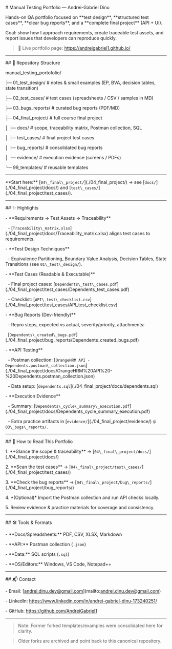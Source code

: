 \# Manual Testing Portfolio — Andrei-Gabriel Dinu



Hands-on QA portfolio focused on \*\*test design\*\*, \*\*structured test cases\*\*, \*\*clear bug reports\*\*, and a \*\*complete final project\*\* (API + UI).  

Goal: show how I approach requirements, create traceable test assets, and report issues that developers can reproduce quickly.



> 🔗 Live portfolio page: https://andreigabriel1.github.io/



---



\## 🧭 Repository Structure



manual\_testing\_portofolio/

├─ 01\_test\_design/ # notes \& small examples (EP, BVA, decision tables, state transition)

├─ 02\_test\_cases/ # test cases (spreadsheets / CSV / samples in MD)

├─ 03\_bugs\_reports/ # curated bug reports (PDF/MD)

├─ 04\_final\_project/ # full course final project

│ ├─ docs/ # scope, traceability matrix, Postman collection, SQL

│ ├─ test\_cases/ # final project test cases

│ ├─ bug\_reports/ # consolidated bug reports

│ └─ evidence/ # execution evidence (screens / PDFs)

└─ 99\_templates/ # reusable templates



---



\*\*Start here:\*\* \[`04\_final\_project/`](./04\_final\_project/) → see \[`docs/`](./04\_final\_project/docs/) and \[`test\_cases/`](./04\_final\_project/test\_cases/).



---



\## ✨ Highlights



\- \*\*Requirements → Test Assets → Traceability\*\*

&nbsp; - \[`Traceability\_matrix.xlsx`](./04\_final\_project/docs/Traceability\_matrix.xlsx) aligns test cases to requirements.

\- \*\*Test Design Techniques\*\*

&nbsp; - Equivalence Partitioning, Boundary Value Analysis, Decision Tables, State Transitions (see `01\_test\_design/`).

\- \*\*Test Cases (Readable \& Executable)\*\*

&nbsp; - Final project cases: \[`Dependents\_test\_cases.pdf`](./04\_final\_project/test\_cases/Dependents\_test\_cases.pdf)  

&nbsp; - Checklist: \[`API\_test\_checklist.csv`](./04\_final\_project/test\_cases/API\_test\_checklist.csv)

\- \*\*Bug Reports (Dev-friendly)\*\*

&nbsp; - Repro steps, expected vs actual, severity/priority, attachments:  

&nbsp;   \[`Dependents\_created\_bugs.pdf`](./04\_final\_project/bug\_reports/Dependents\_created\_bugs.pdf)

\- \*\*API Testing\*\*

&nbsp; - Postman collection: \[`OrangeHRM API - Dependents.postman\_collection.json`](./04\_final\_project/docs/OrangeHRM%20API%20-%20Dependents.postman\_collection.json)

&nbsp; - Data setup: \[`dependents.sql`](./04\_final\_project/docs/dependents.sql)

\- \*\*Execution Evidence\*\*

&nbsp; - Summary: \[`Dependents\_cycle\_summary\_execution.pdf`](./04\_final\_project/docs/Dependents\_cycle\_summary\_execution.pdf)  

&nbsp; - Extra practice artifacts in \[`evidence/`](./04\_final\_project/evidence/) și `03\_bugs\_reports/`.



---



\## 🧪 How to Read This Portfolio



1\. \*\*Glance the scope \& traceability\*\* → \[`04\_final\_project/docs/`](./04\_final\_project/docs/)

2\. \*\*Scan the test cases\*\* → \[`04\_final\_project/test\_cases/`](./04\_final\_project/test\_cases/)

3\. \*\*Check the bug reports\*\* → \[`04\_final\_project/bug\_reports/`](./04\_final\_project/bug\_reports/)

4\. \*(Optional)\* Import the Postman collection and run API checks locally.

5\. Review evidence \& practice materials for coverage and consistency.



---



\## 🛠️ Tools \& Formats



\- \*\*Docs/Spreadsheets:\*\* PDF, CSV, XLSX, Markdown  

\- \*\*API:\*\* Postman collection (`.json`)  

\- \*\*Data:\*\* SQL scripts (`.sql`)  

\- \*\*OS/Editors:\*\* Windows, VS Code, Notepad++



---



\## 📬 Contact



\- Email: \[andrei.dinu.dev@gmail.com](mailto:andrei.dinu.dev@gmail.com)  

\- LinkedIn: https://www.linkedin.com/in/andrei-gabriel-dinu-173240251/  

\- GitHub: https://github.com/AndreiGabriel1



---



> Note: Former forked templates/examples were consolidated here for clarity.  

> Older forks are archived and point back to this canonical repository.

